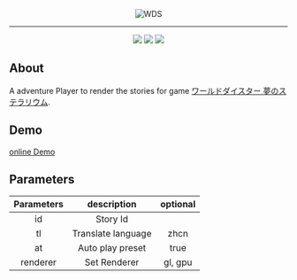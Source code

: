 <div align="center">
  <img src="assets/cover.png" alt="WDS">
  <hr>
</div>

<div align="center">
  
  <img src="https://img.shields.io/badge/typescript-%233178C6?style=for-the-badge&logo=typescript&logoColor=white">
  <img src="https://img.shields.io/badge/pixijs%208.6.3%20-%23e22162.svg?style=for-the-badge">
  <img src="https://img.shields.io/badge/spine%204.1-%23CC6699?style=for-the-badge&logoColor=white">
</div>

## About
A adventure Player to render the stories for game [ワールドダイスター 夢のステラリウム](https://world-dai-star.com/game).

## Demo
[online Demo](https://cpk0521.github.io/WDS_Adv_Player/?id=1000000)

## Parameters

| Parameters  | description | optional |
| :-------------: | :-------------: | :-------------:|
|id  | Story Id | |
|tl  | Translate language | zhcn |
|at  | Auto play preset | true |
|renderer| Set Renderer | gl, gpu |
